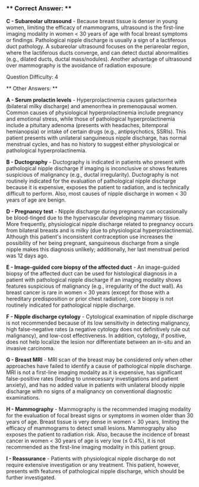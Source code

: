 ### ** Correct Answer: **

**C - Subareolar ultrasound** - Because breast tissue is denser in young women, limiting the efficacy of mammograms, ultrasound is the first-line imaging modality in women < 30 years of age with focal breast symptoms or findings. Pathological nipple discharge is usually a sign of a lactiferous duct pathology. A subareolar ultrasound focuses on the periareolar region, where the lactiferous ducts converge, and can detect ductal abnormalities (e.g., dilated ducts, ductal mass/nodules). Another advantage of ultrasound over mammography is the avoidance of radiation exposure.

Question Difficulty: 4

** Other Answers: **

**A - Serum prolactin levels** - Hyperprolactinemia causes galactorrhea (bilateral milky discharge) and amenorrhea in premenopausal women. Common causes of physiological hyperprolactinemia include pregnancy and emotional stress, while those of pathological hyperprolactinemia include a pituitary adenoma (presents with headaches, bitemporal hemianopsia) or intake of certain drugs (e.g., antipsychotics, SSRIs). This patient presents with unilateral sanguineous nipple discharge, has normal menstrual cycles, and has no history to suggest either physiological or pathological hyperprolactinemia.

**B - Ductography** - Ductography is indicated in patients who present with pathological nipple discharge if imaging is inconclusive or shows features suspicious of malignancy (e.g., ductal irregularity). Ductography is not routinely indicated for the evaluation of pathological nipple discharge because it is expensive, exposes the patient to radiation, and is technically difficult to perform. Also, most causes of nipple discharge in women < 30 years of age are benign.

**D - Pregnancy test** - Nipple discharge during pregnancy can occasionally be blood-tinged due to the hypervascular developing mammary tissue. More frequently, physiological nipple discharge related to pregnancy occurs from bilateral breasts and is milky (due to physiological hyperprolactinemia). Although this patient's inconsistent contraception use increases the possibility of her being pregnant, sanguineous discharge from a single nipple makes this diagnosis unlikely; additionally, her last menstrual period was 12 days ago.

**E - Image-guided core biopsy of the affected duct** - An image-guided biopsy of the affected duct can be used for histological diagnosis in a patient with pathological nipple discharge if an imaging modality shows features suspicious of malignancy (e.g., irregularity of the duct wall). As breast cancer is rare in women < 30 years (except for those with a hereditary predisposition or prior chest radiation), core biopsy is not routinely indicated for pathological nipple discharge.

**F - Nipple discharge cytology** - Cytological examination of nipple discharge is not recommended because of its low sensitivity in detecting malignancy, high false-negative rates (a negative cytology does not definitively rule out malignancy), and low-cost effectiveness. In addition, cytology, if positive, does not help localize the lesion nor differentiate between an in-situ and an invasive carcinoma.

**G - Breast MRI** - MRI scan of the breast may be considered only when other approaches have failed to identify a cause of pathological nipple discharge. MRI is not a first-line imaging modality as it is expensive, has significant false-positive rates (leading to unnecessary investigations and patient anxiety), and has no added value in patients with unilateral bloody nipple discharge with no signs of a malignancy on conventional diagnostic examinations.

**H - Mammography** - Mammography is the recommended imaging modality for the evaluation of focal breast signs or symptoms in women older than 30 years of age. Breast tissue is very dense in women < 30 years, limiting the efficacy of mammograms to detect small lesions. Mammography also exposes the patient to radiation risk. Also, because the incidence of breast cancer in women < 30 years of age is very low (≤ 0.4%), it is not recommended as the first-line imaging modality in this patient group.

**I - Reassurance** - Patients with physiological nipple discharge do not require extensive investigation or any treatment. This patient, however, presents with features of pathological nipple discharge, which should be further investigated.


